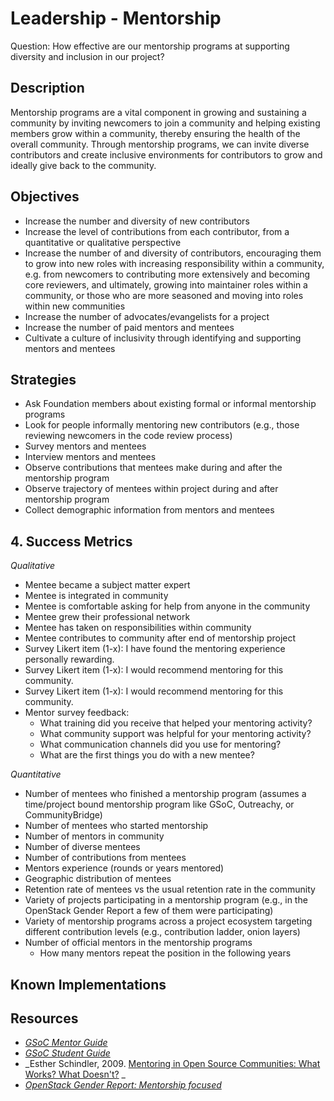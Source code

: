 # Leadership - Mentorship


Question: How effective are our mentorship programs at supporting diversity and inclusion in our project?


## Description

Mentorship programs are a vital component in growing and sustaining a community by inviting newcomers to join a community and helping existing members grow within a community, thereby ensuring the health of the overall community. Through mentorship programs, we can invite diverse contributors and create inclusive environments for contributors to grow and ideally give back to the community.


## Objectives

- Increase the number and diversity of new contributors
- Increase the level of contributions from each contributor, from a quantitative or qualitative perspective
- Increase the number of and diversity of contributors, encouraging them to grow into new roles with increasing responsibility within a community, e.g. from newcomers to contributing more extensively and becoming core reviewers, and ultimately, growing into maintainer roles within a community, or those who are more seasoned and moving into roles within new communities
- Increase the number of advocates/evangelists for a project
- Increase the number of paid mentors and mentees
- Cultivate a culture of inclusivity through identifying and supporting mentors and mentees


## Strategies

- Ask Foundation members about existing formal or informal mentorship programs
- Look for people informally mentoring new contributors (e.g., those reviewing newcomers in the code review process)
- Survey mentors and mentees
- Interview mentors and mentees
- Observe contributions that mentees make during and after the mentorship program
- Observe trajectory of mentees within project during and after mentorship program
- Collect demographic information from mentors and mentees


## 4. Success Metrics

_Qualitative_

- Mentee became a subject matter expert
- Mentee is integrated in community
- Mentee is comfortable asking for help from anyone in the community
- Mentee grew their professional network
- Mentee has taken on responsibilities within community
- Mentee contributes to community after end of mentorship project
- Survey Likert item (1-x): I have found the mentoring experience personally rewarding.
- Survey Likert item (1-x): I would recommend mentoring for this community.
- Survey Likert item (1-x): I would recommend mentoring for this community.
- Mentor survey feedback:
    * What training did you receive that helped your mentoring activity?
    * What community support was helpful for your mentoring activity?
    * What communication channels did you use for mentoring?
    * What are the first things you do with a new mentee?

_Quantitative_

- Number of mentees who finished a mentorship program (assumes a time/project bound mentorship program like GSoC, Outreachy, or CommunityBridge)
- Number of mentees who started mentorship
- Number of mentors in community
- Number of diverse mentees
- Number of contributions from mentees
- Mentors experience (rounds or years mentored)
- Geographic distribution of mentees
- Retention rate of mentees vs the usual retention rate in the community
- Variety of projects participating in a mentorship program (e.g., in the OpenStack Gender Report a few of them were participating)
- Variety of mentorship programs across a project ecosystem targeting different contribution levels (e.g., contribution ladder, onion layers)
- Number of official mentors in the mentorship programs
    * How many mentors repeat the position in the following years

## Known Implementations

## Resources

- _[GSoC Mentor Guide](https://google.github.io/gsocguides/mentor/)_
- _[GSoC Student Guide](http://google.github.io/gsocguides/student/)_
- _Esther Schindler, 2009. [Mentoring in Open Source Communities: What Works? What Doesn't?](https://www.itworld.com/article/2768355/mentoring-in-open-source-communities--what-works--what-doesn-t-.html) _
- _[OpenStack Gender Report: Mentorship focused](https://superuser.openstack.org/wp-content/uploads/2018/06/Gender-Diversity-Analysis-in-the-OpenStack-Community-2018.pdf)_
